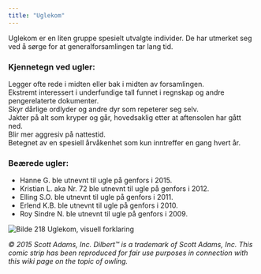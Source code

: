 ```yaml
---
title: "Uglekom"
---
```


Uglekom er en liten gruppe spesielt utvalgte individer. De har utmerket seg ved å sørge for at generalforsamlingen tar lang tid.

### Kjennetegn ved ugler:

Legger ofte rede i midten eller bak i midten av forsamlingen.    
Ekstremt interessert i underfundige tall funnet i regnskap og andre pengerelaterte dokumenter.    
Skyr dårlige ordlyder og andre dyr som repeterer seg selv.    
Jakter på alt som kryper og går, hovedsaklig etter at aftensolen har gått ned.    
Blir mer aggresiv på nattestid.    
Betegnet av en spesiell årvåkenhet som kun inntreffer en gang hvert år.

### Beærede ugler:

* Hanne G. ble utnevnt til ugle på genfors i 2015.
* Kristian L. aka Nr. 72 ble utnevnt til ugle på genfors i 2012.
* Elling S.O. ble utnevnt til ugle på genfors i 2011.
* Erlend K.B. ble utnevnt til ugle på genfors i 2010.
* Roy Sindre N. ble utnevnt til ugle på genfors i 2009.

![Bilde 218](/assets/images/218-dilbert.gif)
    Uglekom, visuell forklaring

_© 2015 Scott Adams, Inc. Dilbert™ is a trademark of Scott Adams, Inc. This comic strip has been reproduced for fair use purposes in connection with this wiki page on the topic of owling._